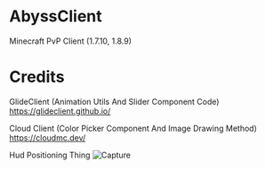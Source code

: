 # AbyssClient
Minecraft PvP Client (1.7.10, 1.8.9)

# Credits

GlideClient (Animation Utils And Slider Component Code)
https://glideclient.github.io/

Cloud Client (Color Picker Component And Image Drawing Method)
https://cloudmc.dev/

Hud Positioning Thing
![Capture](https://github.com/user-attachments/assets/f7dca2db-da0d-4c13-8d29-22dcd8d35e46)
